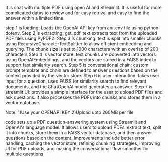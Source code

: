 It is chat with multiple PDF using open AI and Streamlit.
It is useful for more complicated datas to review and for easy retrival and easy to find the answer within a limited time.

step 1 is loading: Loads the OpenAI API key from an .env file using python-dotenv.
Step 2 is extracting: get_pdf_text extracts text from the uploaded PDF files using PyPDF2.
Step 3 is chunking: text is split into smaller chunks using RecursiveCharacterTextSplitter to allow efficient embedding and querying. The chunk size is set to 1000 characters with an overlap of 200 characters
Step 4 is vector store: text chunks are converted into vectors using OpenAIEmbeddings, and the vectors are stored in a FAISS index to support fast similarity search.
Step 5 is conversational chain: custom prompt template and chain are defined to answer questions based on the context provided by the vector store.
Step 6 is user interaction: takes user input for a question, uses FAISS for similarity search to find relevant documents, and the ChatOpenAI model generates an answer.
Step 7 is streamlit UI: provides a simple interface for the user to upload PDF files and ask questions. It also processes the PDFs into chunks and stores them in a vector database.

Note: 
1)Use your OPENAPI KEY
2)Upload upto 200MB per file

code sets up a PDF question-answering system using Streamlit and OpenAI's language model. It allows users to upload PDFs, extract text, split it into chunks, store them in a FAISS vector database, and then answer questions based on the content.
Improvements include better error handling, caching the vector store, refining chunking strategies, improving UI for PDF uploads,
and making the conversational flow smoother for multiple questions
